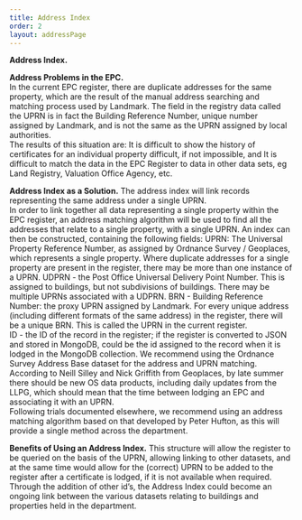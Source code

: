 ```yaml
---
title: Address Index
order: 2
layout: addressPage
---
```

**Address Index.** 

**Address Problems in the EPC.**  
In the current EPC register, there are duplicate addresses for the same property, which are the result of the manual address searching and matching process used by Landmark.  The field in the registry data called the UPRN is in fact the Building Reference Number, unique number assigned by Landmark, and is not the same as the UPRN assigned by local authorities.  
The results of this situation are: 
It is difficult to show the history of certificates for an individual property difficult, if not impossible, and
It is difficult to match the data in the EPC Register to data in other data sets, eg Land Registry, Valuation Office Agency, etc.  

**Address Index as a Solution.** 
The address index will link records representing the same address under a single UPRN.  
In order to link together all data representing a single property within the EPC register, an address matching algorithm will be used to find all the addresses that relate to a single property, with a single UPRN.  An index can then be constructed, containing the following fields: 
UPRN: The Universal Property Reference Number, as assigned by Ordnance Survey / Geoplaces, which represents a single property. Where duplicate addresses for a single property are present in the register, there may be more than one instance of a UPRN.
UDPRN - the Post Office Universal Delivery Point Number.  This is assigned to buildings, but not subdivisions of buildings.  There may be multiple UPRNs associated with a UDPRN. 
BRN - Building Reference Number: the proxy UPRN assigned by Landmark.  For every unique address (including different formats of the same address) in the register, there will be a unique BRN.  This is called the UPRN in the current register.   
ID - the ID of the record in the register; if the register is converted to JSON and stored in MongoDB, could be the id assigned to the record when it is lodged in the MongoDB collection. 
We recommend using the Ordnance Survey Address Base dataset for the address and UPRN matching.  According to Neill Silley and Nick Griffith from Geoplaces, by late summer there should be new OS data products, including daily updates from the LLPG, which should mean that the time between lodging an EPC and associating it with an UPRN.   
Following trials documented elsewhere, we recommend using an address matching algorithm based on that developed by Peter Hufton, as this will provide a single method across the department.  

**Benefits of Using an Address Index.** 
This structure will allow the register to be queried on the basis of the UPRN, allowing linking to other datasets, and at the same time would allow for the (correct) UPRN to be added to the register after a certificate is lodged, if it is not available when required.
Through the addition of other id’s, the Address Index could become an ongoing link between the various datasets relating to buildings and properties held in the department.  
